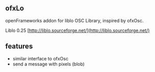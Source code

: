 ## ofxLo ##

openFrameworks addon for liblo OSC Library, inspired by ofxOsc.

Liblo 0.25 [http://liblo.sourceforge.net/](http://liblo.sourceforge.net/)

## features ##

- similar interface to ofxOsc
- send a message with pixels (blob)